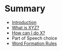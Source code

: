 # Summary

* [Introduction](README.md)
* [What is XYZ?](first-question.md)
* [How can I do X?](second-question.md)
* Part of Speech choice
* [Word Formation Rules](word-formation-rules.md)

